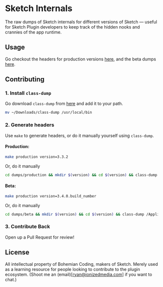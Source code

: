 # Sketch Internals
The raw dumps of Sketch internals for different versions of Sketch — useful for Sketch Plugin developers to keep track of the hidden nooks and crannies of the app runtime.

## Usage
Go checkout the headers for production versions [here](https://github.com/ryngonzalez/Sketch-Internals/blob/master/dumps/production), and the beta dumps [here](https://github.com/ryngonzalez/Sketch-Internals/blob/master/dumps/beta).

## Contributing

### 1. Install `class-dump`
Go download `class-dump` from [here](http://stevenygard.com/projects/class-dump/) and add it to your path.
```bash
mv ~/Downloads/class-dump /usr/local/bin
```

### 2. Generate headers
Use `make` to generate headers, or do it manually yourself using `class-dump`.

#### Production:
```bash
make production version=3.3.2
```
Or, do it manually
```bash
cd dumps/production && mkdir $(version) && cd $(version) && class-dump /Applications/Sketch.app/Contents/MacOS/Sketch -H
```

#### Beta:
```bash
make production version=3.4.0.build_number
```
Or, do it manually
```bash
cd dumps/beta && mkdir $(version) && cd $(version) && class-dump /Applications/Sketch\ Beta.app/Contents/MacOS/Sketch\ Beta -H
```

### 3. Contribute Back
Open up a Pull Request for review!

## License
All intellectual property of Bohemian Coding, makers of Sketch. Merely used as a learning resource for people looking to contribute to the plugin ecosystem. (Shoot me an (email)[ryan@ionizedmedia.com] if you want to chat.)

